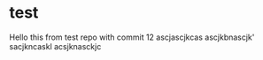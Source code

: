# test

Hello this from test repo with commit 12
ascjascjkcas
ascjkbnascjk'
sacjkncaskl
acsjknasckjc
